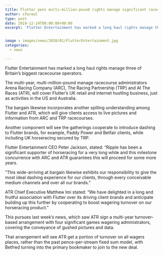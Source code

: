 ```yaml
---
title: Flutter pens multi-million-pound rights manage significant racecourse operators
author: xforeal 
type: post
date: 2019-12-24T00:00:00+00:00
excerpt: 'Flutter Entertainment has marked a long haul rights manage three of Britain&rsquo;s biggest racecourse operators'


image : images/news/2020/01/FlutterEntertainment.jpg
categories:
  - news

---
```

Flutter Entertainment has marked a long haul rights manage three of Britain&rsquo;s biggest racecourse operators.

The multi-year, multi-million-pound manage racecourse administrators Arena Racing Company (ARC), The Racing Partnership (TRP) and At The Races (ATR), will cover Flutter&rsquo;s UK retail and internet hustling business, just as activities in the US and Australia.

The bargain likewise incorporates another spilling understanding among Flutter and ATR, which will give clients access to live pictures and information from ARC and TRP racecourses.

Another component will see the gatherings cooperate to introduce dashing to Flutter brands, for example, Paddy Power and Betfair clients, while including UK horseracing secured by TRP.

Flutter Entertainment CEO Peter Jackson, stated: &#8220;Ripple has been a significant supporter of horseracing for a very long while and this milestone concurrence with ARC and ATR guarantees this will proceed for some more years.

&#8220;This wide-arriving at bargain likewise exhibits our responsibility to give the most ideal dashing experience for our clients, through every conceivable medium channels and over all our brands.&#8221;

ATR Chief Executive Matthew Imi stated: &#8220;We have delighted in a long and fruitful association with Flutter over its driving client brands and anticipate building up this further by cooperating to boost wagering turnover on our horseracing product.&#8221;

This pursues last week&rsquo;s news, which saw ATR sign a multi-year turnover-based arrangement with four significant games wagering administrators, covering the conveyance of gushed pictures and data.

That arrangement will see ATR get a portion of turnover on all wagers places, rather than the past pence-per-stream fixed sum model, with Betfred turning into the primary bookmaker to join to the new deal.
